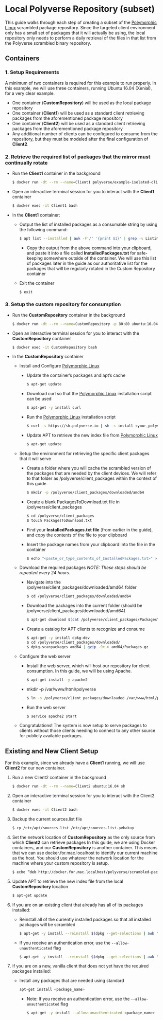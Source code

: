 
# Local Polyverse Repository (subset)
This guide walks through each step of creating a subset of the [Polymorphic Linux](https://polyverse.io) scrambled package repository. Since the targeted client environment only has a small set of packages that it will actually be using, the local repository only needs to perform a daily retrieval of the files in that list from the Polyverse scrambled binary repository.

## Containers

### 1. Setup Requirements
A minimum of two containers is required for this example to run properly. In this example, we will use three containers, running Ubuntu 16.04 (Xenial), for a very clear example.
* One container (**CustomRepository**) will be used as the local package repository
* One container (**Client1**) will be used as a standard client retrieving packages from the aforementioned package repository
* One container (**Client2**) will be used as a standard client retrieving packages from the aforementioned package repository
* Any additional number of clients can be configured to consume from the repository, but they must be modeled after the final configuration of **Client2**.

### 2. Retrieve the required list of packages that the mirror must continually rotate

* Run the **Client1** container in the background
    ```sh
    $ docker run -dt --rm --name=Client1 polyverse/example-isolated-client-ubuntu sh
    ```

* Open an interactive terminal session for you to interact with the **Client1** container
    ```sh
    $ docker exec -it Client1 bash
    ```

* In the **Client1** container:

    * Output the list of installed packages as a consumable string by using the following command:
        ```sh
        $ apt list --installed | awk -F'/' '{print $1}' | grep -v Listing | xargs
        ```
        * Copy the output from the above command into your clipboard, and paste it into a file called **InstalledPackages.txt** for safe-keeping somewhere outside of the container.
        We will use this list of packages later in the guide as our authoritative list for the packages that will be regularly rotated in the Custom Repository container

    * Exit the container
        ```sh
        $ exit
        ```

### 3. Setup the custom repository for consumption
* Run the **CustomRepository** container in the background
    ```sh
    $ docker run -dt --rm --name=CustomRepository -p 80:80 ubuntu:16.04 sh
    ```

* Open an interactive terminal session for you to interact with the **CustomRepository** container
    ```sh
    $ docker exec -it CustomRepository bash
    ```

* In the **CustomRepository** container

    * Install and Configure [Polymorphic Linux](https://polyverse.io)
    
        * Update the container’s packages and apt’s cache
            ```sh
            $ apt-get update
            ```
            
        * Download curl so that the [Polymorphic Linux](https://polyverse.io) installation script can be used
            ```sh
            $ apt-get -y install curl
            ```
            
        * Run the [Polymorphic Linux](https://polyverse.io) installation script
            ```sh
            $ curl -s https://sh.polyverse.io | sh -s install <your_polyverse_auth_key_here>
            ```
            
        * Update APT to retrieve the new index file from [Polymorphic Linux](https://polyverse.io)
            ```sh
            $ apt-get update
            ```
    
    * Setup the environment for retrieving the specific client packages that it will serve

        * Create a folder where you will cache the scrambled version of the packages that are needed by the client devices. We will refer to that folder as /polyverse/client_packages within the context of this guide.
            ```sh
            $ mkdir -p /polyverse/client_packages/downloaded/amd64
            ```
        
        * Create a blank PackagesToDownload.txt file in /polyverse/client_packages
            ```sh
            $ cd /polyverse/client_packages
            $ touch PackagesToDownload.txt
            ```
        
        * Find your **InstalledPackages.txt file** (from earlier in the guide), and copy the contents of the file to your clipboard
        
        * Insert the package names from your clipboard into the file in the container
            ```sh
            $ echo "<paste_or_type_contents_of_InstalledPackages.txt>" > /polyverse/client_packages/PackagesToDownload.txt
            ```
    
    * Download the required packages
    *NOTE: These steps should be repeated every 24 hours.*

        * Navigate into the /polyverse/client_packages/downloaded/amd64 folder
            ```sh
            $ cd /polyverse/client_packages/downloaded/amd64
            ```
            
        * Download the packages into the current folder (should be /polyverse/client_packages/downloaded/amd64)
            ```sh
            $ apt-get download $(cat /polyverse/client_packages/PackagesToDownload.txt | xargs)
            ```
            
        * Create a catalog for APT clients to recognize and consume
            ```sh
            $ apt-get -y install dpkg-dev
            $ cd /polyverse/client_packages/downloaded/
            $ dpkg-scanpackages amd64 | gzip -9c > amd64/Packages.gz
            ```
    
    * Configure the web server
    
        * Install the web server, which will host our repository for client consumption. In this guide, we will be using Apache.
            ```sh
            $ apt-get install -y apache2
            ```

        * mkdir -p /var/www/html/polyverse
            ```sh
            $ ln -s /polyverse/client_packages/downloaded /var/www/html/polyverse/scrambled-packages
            ```
        
        * Run the web server
            ```sh
            $ service apache2 start
            ```
        
    * Congratulations! The system is now setup to serve packages to clients without those clients needing to connect to any other source for publicly available packages.

## Existing and New Client Setup
For this example, since we already have a **Client1** running, we will use **Client2** for our new container.

1. Run a new Client2 container in the background
    ```sh
    $ docker run -dt --rm --name=Client2 ubuntu:16.04 sh
    ```

2. Open an interactive terminal session for you to interact with the Client2 container
    ```sh
    $ docker exec -it Client2 bash
    ```
    
3. Backup the current sources.list file
    ```sh
    $ cp /etc/apt/sources.list /etc/apt/sources.list.pvbakup
    ```

4. Set the network location of **CustomRepository**  as the only source from which **Client2** can retrieve packages
In this guide, we are using Docker containers, and our **CustomRepository** is another container. This means that we can use docker.for.mac.localhost to identify our current machine as the host.
You should use whatever the network location for the machine where your custom repository is setup.
    ```sh
    $ echo “deb http://docker.for.mac.localhost/polyverse/scrambled-packages amd64/” > /etc/apt/sources.list
    ```

5. Update APT to retrieve the new index file from the local **CustomRepository** location
    ```sh
    $ apt-get update
    ```

6. If you are on an existing client that already has all of its packages installed:
    * Reinstall all of the currently installed packages so that all installed packages will be scrambled
        ```sh
        $ apt-get -y install --reinstall $(dpkg --get-selections | awk '{print $1}')
        ```
    * If you receive an authentication error, use the `--allow-unauthenticated` flag
        ```sh
        $ apt-get -y install --reinstall $(dpkg --get-selections | awk '{print $1}') --allow-unauthenticated
        ```

7. If you are on a new, vanilla client that does not yet have the required packages installed:
    * Install any packages that are needed using standard
        ```sh
        apt-get install <package_name>
        ```
        * Note: If you receive an authentication error, use the `--allow-unauthenticated` flag
            ```sh
            $ apt-get -y install --allow-unauthenticated <package_name>
            ```

